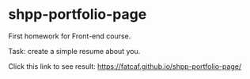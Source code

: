 # shpp-portfolio-page

First homework for Front-end course.

Task: create a simple resume about you.

Click this link to see result: https://fatcaf.github.io/shpp-portfolio-page/
